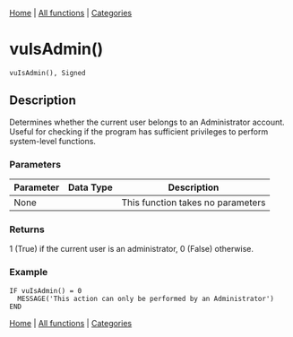 [Home](../index.md) | [All functions](../all-functions.md) | [Categories](../categories/index.md)

# vuIsAdmin()

```Prototype
vuIsAdmin(), Signed
```


## Description
Determines whether the current user belongs to an Administrator account. Useful for checking if the program has sufficient privileges to perform system-level functions.

### Parameters

| Parameter | Data Type | Description |
|-----------|-----------|-------------|
| None      |          | This function takes no parameters |

### Returns
1 (True) if the current user is an administrator, 0 (False) otherwise.

### Example

```Clarion
IF vuIsAdmin() = 0
  MESSAGE('This action can only be performed by an Administrator')
END
```

[Home](../index.md) | [All functions](../all-functions.md) | [Categories](../categories/index.md)
